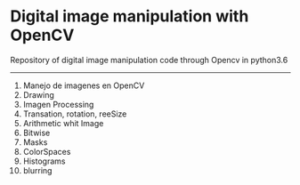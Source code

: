 # Digital image manipulation with OpenCV
Repository of digital image manipulation code through Opencv in python3.6

---

 1. Manejo de imagenes en OpenCV
 2. Drawing
 3. Imagen Processing
 4. Transation, rotation, reeSize
 5. Arithmetic whit Image
 6. Bitwise
 7. Masks
 8. ColorSpaces
 9. Histograms
 10. blurring
